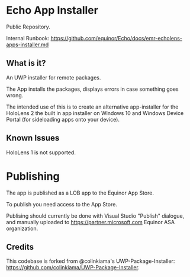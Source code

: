 # Echo App Installer

Public Repository.

Internal Runbook: <https://github.com/equinor/Echo/docs/emr-echolens-apps-installer.md>

## What is it?

An UWP installer for remote packages. 

The App installs the packages, displays errors in case something goes wrong.

The intended use of this is to create an alternative app-installer for the HoloLens 2 the built in app installer on Windows 10 and Windows Device Portal (for sideloading apps onto your device).

## Known Issues
    
HoloLens 1 is not supported. 

# Publishing

The app is published as a LOB app to the Equinor App Store.

To publish you need access to the App Store.

Publising should currently be done with Visual Studio "Publish" dialogue, and manually uploaded to <https://partner.microsoft.com> Equinor ASA organization.

## Credits

This codebase is forked from @colinkiama's UWP-Package-Installer: <https://github.com/colinkiama/UWP-Package-Installer>.
